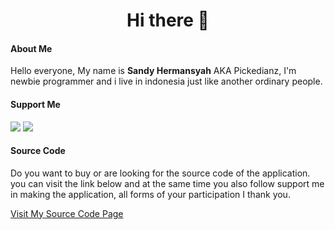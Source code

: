 <h1 align="center">Hi there 👋</h1>

<h4 align="left">About Me</h4>
<p>Hello everyone, My name is <b>Sandy Hermansyah</b> AKA Pickedianz, I'm newbie programmer and i live in indonesia just like another ordinary people.</p>

<h4 align="left">Support Me</h4>
<a href="https://saweria.co/pickedianz"><img src="https://user-images.githubusercontent.com/30236529/125119369-32591e80-e11b-11eb-9f93-c93e7a9fb779.png"></a>
<a href="https://trakteer.id/pickedianz"><img src="https://user-images.githubusercontent.com/30236529/126056186-2b89f3eb-d6a8-4e2d-b840-befb4f8362fd.png"></a>

<h4 align="left">Source Code</h4>
<p>Do you want to buy or are looking for the source code of the application.  you can visit the link below and at the same time you also follow
 support me in making the application, all forms of your participation I thank you.</p>
<a href="https://trakteer.id/pickedianz/showcase?category=source-code">Visit My Source Code Page<a/>
